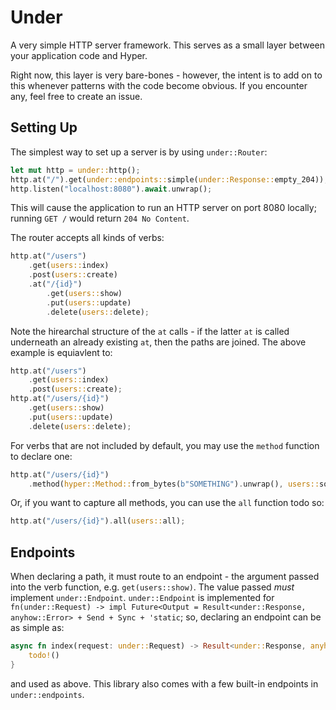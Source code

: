 # Under

A very simple HTTP server framework.  This serves as a small layer
between your application code and Hyper.

Right now, this layer is very bare-bones - however, the intent is to
add on to this whenever patterns with the code become obvious.  If
you encounter any, feel free to create an issue.

## Setting Up

The simplest way to set up a server is by using `under::Router`:

```rust
let mut http = under::http();
http.at("/").get(under::endpoints::simple(under::Response::empty_204));
http.listen("localhost:8080").await.unwrap();
```

This will cause the application to run an HTTP server on port 8080
locally; running `GET /` would return `204 No Content`.

The router accepts all kinds of verbs:

```rust
http.at("/users")
    .get(users::index)
    .post(users::create)
    .at("/{id}")
        .get(users::show)
        .put(users::update)
        .delete(users::delete);
```

Note the hirearchal structure of the `at` calls - if the latter `at`
is called underneath an already existing `at`, then the paths are
joined.  The above example is equiavlent to:

```rust
http.at("/users")
    .get(users::index)
    .post(users::create);
http.at("/users/{id}")
    .get(users::show)
    .put(users::update)
    .delete(users::delete);
```

For verbs that are not included by default, you may use the `method`
function to declare one:

```rust
http.at("/users/{id}")
    .method(hyper::Method::from_bytes(b"SOMETHING").unwrap(), users::something);
```

Or, if you want to capture all methods, you can use the `all` function
todo so:

```rust
http.at("/users/{id}").all(users::all);
```

## Endpoints

When declaring a path, it must route to an endpoint - the argument
passed into the verb function, e.g. `get(users::show)`.  The value
passed _must_ implement `under::Endpoint`.  `under::Endpoint` is implemented for
`fn(under::Request) -> impl Future<Output = Result<under::Response, anyhow::Error> + Send + Sync + 'static`;
so, declaring an endpoint can be as simple as:

```rust
async fn index(request: under::Request) -> Result<under::Response, anyhow::Error> {
    todo!()
}
```

and used as above.  This library also comes with a few built-in
endpoints in `under::endpoints`.
